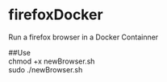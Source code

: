 # firefoxDocker
Run a firefox browser in a Docker Containner

##Use  
chmod +x newBrowser.sh  
sudo ./newBrowser.sh
